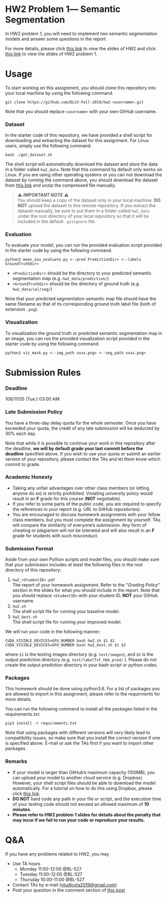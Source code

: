 



# HW2 Problem 1― Semantic Segmentation
In HW2 problem 1, you will need to implement two semantic segmentation models and answer some questions in the report.

For more details, please click [this link](https://drive.google.com/file/d/1NLhvpKT8LrF-oOuFlz4sSuiX5AmUDw1Y/view?usp=sharing) to view the slides of HW2 and click [this link](https://drive.google.com/file/d/1W29SSyjGmUBmoq0dSW8qbHZ8xpdgLL6j/view?usp=sharing) to view the slides of HW2 problem 1.

# Usage
To start working on this assignment, you should clone this repository into your local machine by using the following command.

    git clone https://github.com/DLCV-Fall-2019/hw2-<username>.git
Note that you should replace `<username>` with your own GitHub username.

### Dataset
In the starter code of this repository, we have provided a shell script for downloading and extracting the dataset for this assignment. For Linux users, simply use the following command.

    bash ./get_dataset.sh
The shell script will automatically download the dataset and store the data in a folder called `hw2_data`. Note that this command by default only works on Linux. If you are using other operating systems or you can not download the dataset by running the command above, you should download the dataset from [this link](https://drive.google.com/file/d/1Lp3KS9Gh1LZx6_WVQsSd5H0iHmFAsmFn/view?usp=sharing) and unzip the compressed file manually.

> ⚠️ ***IMPORTANT NOTE*** ⚠️  
> You should keep a copy of the dataset only in your local machine. **DO NOT** upload the dataset to this remote repository. If you extract the dataset manually, be sure to put them in a folder called `hw2_data` under the root directory of your local repository so that it will be included in the default `.gitignore` file.

### Evaluation
To evaluate your model, you can run the provided evaluation script provided in the starter code by using the following command.

    python3 mean_iou_evaluate.py <--pred PredictionDir> <--labels GroundTruthDir>

 - `<PredictionDir>` should be the directory to your predicted semantic segmentation map (e.g. `hw2_data/prediction/`)
 - `<GroundTruthDir>` should be the directory of ground truth (e.g. `hw2_data/val/seg/`)

Note that your predicted segmentation semantic map file should have the same filename as that of its corresponding ground truth label file (both of extension ``.png``).

### Visualization
To visualization the ground truth or predicted semantic segmentation map in an image, you can run the provided visualization script provided in the starter code by using the following command.

    python3 viz_mask.py <--img_path xxxx.png> <--seg_path xxxx.png>

# Submission Rules
### Deadline
108/11/05 (Tue.) 03:00 AM

### Late Submission Policy
You have a three-day delay quota for the whole semester. Once you have exceeded your quota, the credit of any late submission will be deducted by 30% each day.

Note that while it is possible to continue your work in this repository after the deadline, **we will by default grade your last commit before the deadline** specified above. If you wish to use your quota or submit an earlier version of your repository, please contact the TAs and let them know which commit to grade.

### Academic Honesty
-   Taking any unfair advantages over other class members (or letting anyone do so) is strictly prohibited. Violating university policy would result in an **F** grade for this course (**NOT** negotiable).    
-   If you refer to some parts of the public code, you are required to specify the references in your report (e.g. URL to GitHub repositories).      
-   You are encouraged to discuss homework assignments with your fellow class members, but you must complete the assignment by yourself. TAs will compare the similarity of everyone’s submission. Any form of cheating or plagiarism will not be tolerated and will also result in an **F** grade for students with such misconduct.


### Submission Format
Aside from your own Python scripts and model files, you should make sure that your submission includes *at least* the following files in the root directory of this repository:
 1.   `hw2_<StudentID>.pdf`  
The report of your homework assignment. Refer to the "*Grading Policy*" section in the slides for what you should include in the report. Note that you should replace `<StudentID>` with your student ID, **NOT** your GitHub username.
 2.   `hw2.sh`  
The shell script file for running your baseline model.
 3.   `hw2_best.sh`  
The shell script file for running your improved model.

We will run your code in the following manner:

    CUDA_VISIBLE_DEVICES=GPU_NUMBER bash hw2.sh $1 $2
    CUDA_VISIBLE_DEVICES=GPU_NUMBER bash hw2_best.sh $1 $2
where `$1` is the testing images directory (e.g. `test/images`), and `$2` is the output prediction directory (e.g. `test/labelTxt_hbb_pred/` ). Please do not create the output prediction directory in your bash script or python codes.

### Packages
This homework should be done using python3.6. For a list of packages you are allowed to import in this assignment, please refer to the requirments for more details.

You can run the following command to install all the packages listed in the requirements.txt:

    pip3 install -r requirements.txt

Note that using packages with different versions will very likely lead to compatibility issues, so make sure that you install the correct version if one is specified above. E-mail or ask the TAs first if you want to import other packages.

### Remarks
- If your model is larger than GitHub’s maximum capacity (100MB), you can upload your model to another cloud service (e.g. Dropbox). However, your shell script files should be able to download the model automatically. For a tutorial on how to do this using Dropbox, please click [this link](https://goo.gl/XvCaLR).
- **DO NOT** hard code any path in your file or script, and the execution time of your testing code should not exceed an allowed maximum of **10 minutes**.
- **Please refer to HW2 problem 1 slides for details about the penalty that may incur if we fail to run your code or reproduce your results.**

# Q&A
If you have any problems related to HW2, you may
- Use TA hours
    - Monday    11:00-12:00 @BL-527
    - Tuesday   11:00-12:00 @BL-527
    - Thursday  10:00-11:00 @BL-527
- Contact TAs by e-mail ([ntudlcvta2019@gmail.com](mailto:ntudlcvta2019@gmail.com))
- Post your question in the comment section of [this post](https://www.facebook.com/notes/dlcv-fall-2019/hw2-qa/2788293221194365/)
